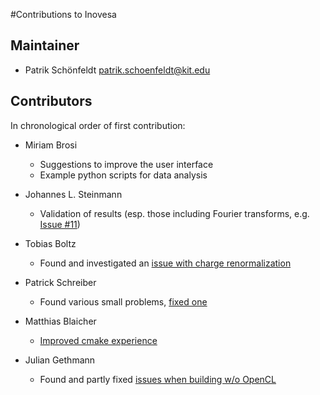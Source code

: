 #Contributions to Inovesa

## Maintainer

* Patrik Schönfeldt <patrik.schoenfeldt@kit.edu>

## Contributors

In chronological order of first contribution:

* Miriam Brosi
  * Suggestions to improve the user interface
  * Example python scripts for data analysis

* Johannes L. Steinmann
  * Validation of results (esp. those including Fourier transforms, e.g. [Issue #11](https://github.com/Inovesa/Inovesa/issues/11))

* Tobias Boltz
  * Found and investigated an [issue with charge renormalization](https://github.com/Inovesa/Inovesa/issues/3)

* Patrick Schreiber
  * Found various small problems, [fixed one](https://github.com/Inovesa/Inovesa/commit/ea803b78c45d0e0d7a408edce60f45992cfe1667)
  
* Matthias Blaicher
  * [Improved cmake experience](https://github.com/Inovesa/Inovesa/commit/0d1a8414334a3935da7db56e648cf46c0fcc465c)

* Julian Gethmann
  * Found and partly fixed [issues when building w/o OpenCL](https://github.com/Inovesa/Inovesa/issues/16)

